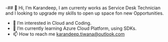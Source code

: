 -## 👋 Hi, I’m Karandeep, I am currenty works as Service Desk Technician and I looking to upgrade my skills to open up space fon new Opportunities. 
- 👀 I’m interested in Cloud and Coding. 
- 🌱 I’m currently learning Azure Cloud Platform, using SDKs.
- 📫 How to reach me karandeep.tiwana@outlook.com

<!---
tiwanakd/tiwanakd is a ✨ special ✨ repository because its `README.md` (this file) appears on your GitHub profile.
You can click the Preview link to take a look at your changes.
--->
